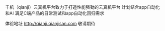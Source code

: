 千机（qianji）云真机平台致力于打造性能强劲的云真机平台
计划结合app自动化和AI 满足C端产品的日常测试和app自动化回归需求

体验地址 http://qianji.qianjisan.com
敬请期待
